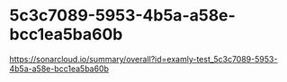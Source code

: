 # 5c3c7089-5953-4b5a-a58e-bcc1ea5ba60b
https://sonarcloud.io/summary/overall?id=examly-test_5c3c7089-5953-4b5a-a58e-bcc1ea5ba60b
